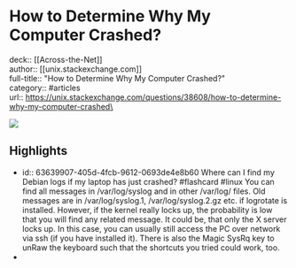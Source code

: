 # How to Determine Why My Computer Crashed?

deck:: [[Across-the-Net]]\
author:: [[unix.stackexchange.com]]\
full-title:: "How to Determine Why My Computer Crashed?"\
category:: #articles\
url:: https://unix.stackexchange.com/questions/38608/how-to-determine-why-my-computer-crashed\

![](https://readwise-assets.s3.amazonaws.com/static/images/article0.00998d930354.png)
## Highlights
- id:: 63639907-405d-4fcb-9612-0693de4e8b60
   Where can I find my Debian logs if my laptop has just crashed? #flashcard  #linux 
    You can find all messages in /var/log/syslog and in other /var/log/ files. Old messages are in /var/log/syslog.1, /var/log/syslog.2.gz etc. if logrotate is installed.
     However, if the kernel really locks up, the probability is low that you will find any related message.
     It could be, that only the X server locks up. In this case, you can usually still access the PC over network via ssh (if you have installed it). There is also the Magic SysRq key to unRaw the keyboard such that the shortcuts you tried could work, too.
-
